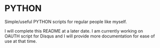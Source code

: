 # PYTHON
Simple/useful PYTHON scripts for regular people like myself.


I will complete this README at a later date. I am currently working on OAUTH script for Disqus and I will provide more documentation for ease of use at that time.
